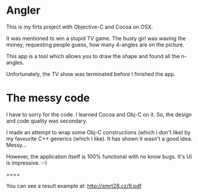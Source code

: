 Angler
======

This is my firts project with Objective-C and Cocoa on OSX.

It was mentioned to win a stupid TV game. The busty girl was waving the money,
requesting people guess, how many 4-angles are on the picture.

This app is a tool which allows you to draw the shape and found all the
n-angles.

Unfortunately, the TV show was terminated before I finished the app.


The messy code
==============

I have to sorry for the code. I learned Cocoa and Obj-C on it. So, the design
and code quality was secondary.

I made an attempt to wrap some Obj-C constructions (which I don't like) by my
favourite C++ generics (which I like). It has shown it wasn't a good idea.
Messy...

However, the application itself is 100% functional with no know bugs. It's UI
is impressive. :-)

====

You can see a result example at:
http://smrt28.cz/9.pdf


